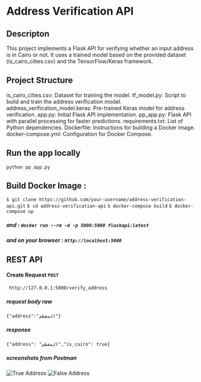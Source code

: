# Address Verification API

## Descripton
This project implements a Flask API for verifying whether an input address is in Cairo or not. It uses a trained model based on the provided dataset (is_cairo_cities.csv) and the TensorFlow/Keras framework.

## Project Structure
is_cairo_cities.csv: Dataset for training the model.
tf_model.py: Script to build and train the address verification model.
address_verification_model.keras: Pre-trained Keras model for address verification.
app.py: Initial Flask API implementation.
pp_app.py: Flask API with parallel processing for faster predictions.
requirements.txt: List of Python dependencies.
Dockerfile: Instructions for building a Docker image.
docker-compose.yml: Configuration for Docker Compose.

## Run the app locally
``` python pp_app.py ```

## Build Docker Image :
```$ git clone https://github.com/your-username/address-verification-api.git```
```$ cd address-verification-api```
```$ docker-compose build```
```$ docker-compose up```


##### and : ``` docker run --rm -d -p 5000:5000 flaskapi:latest ```

##### and on your browser : ```http://localhost:5000```


## REST API
#### Create Request ```POST```
``` http://127.0.0.1:5000/verify_address```
##### request body raw
``` {"address":"المقطم"} ```
##### response
``` {"address": "المقطم","is_cairo": true} ```
##### screenshots from Postman
![True Address](address_verification_1.png)
![False Address](address_verification_2.png)
